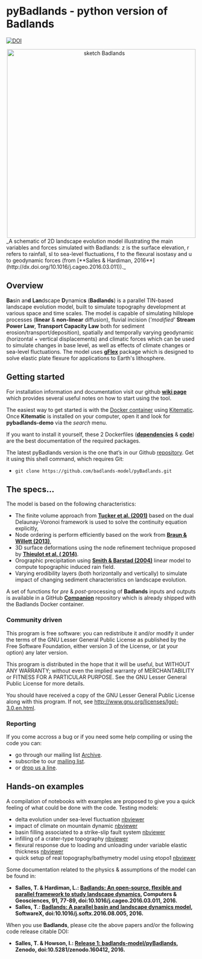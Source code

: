 pyBadlands - python version of Badlands
=====

[![DOI](https://zenodo.org/badge/51286954.svg)](https://zenodo.org/badge/latestdoi/51286954)
    
<div align="center">
    <img width=500 src="https://github.com/badlands-model/Badlands-doc/blob/master/figures/sketch.png" alt="sketch Badlands" title="sketch of Badlands range of models."</img>
</div>
_A schematic of 2D landscape evolution model illustrating the main variables and forces simulated with Badlands: z is the surface elevation, r refers to rainfall, sl to sea-level fluctuations, f to the flexural isostasy and u to geodynamic forces (from [**Salles & Hardiman, 2016**](http://dx.doi.org/10.1016/j.cageo.2016.03.011))._

## Overview

**Ba**sin an**d** **Lan**dscape **D**ynamic**s** (**Badlands**) is a parallel TIN-based landscape evolution model, built to simulate topography development at various space and time scales. The model is capable of simulating hillslope processes (**linear** & **non-linear** diffusion), fluvial incision (*'modified'* **Stream Power Law**, **Transport Capacity Law** both for sediment  erosion/transport/deposition), spatially and temporally varying geodynamic (horizontal + vertical displacements) and climatic forces which can be used to simulate changes in base level, as well as effects of climate changes or sea-level fluctuations. The model uses  [**gFlex**](https://github.com/awickert/gFlex) package which is designed to solve elastic plate flexure for applications to Earth's lithosphere.

## Getting started

For installation information and documentation visit our github [**wiki page**](https://github.com/badlands-model/pyBadlands/wiki) which provides several useful notes on how to start using the tool.

The easiest way to get started is with the [Docker container](https://hub.docker.com/u/badlandsmodel/) using [Kitematic](https://docs.docker.com/kitematic/userguide/). Once **Kitematic** is installed on your computer, open it and look for **pybadlands-demo** via the *search* menu.

If you want to install it yourself, these 2 Dockerfiles ([**dependencies**](https://github.com/badlands-model/pyBadlands-Dependencies-Docker/blob/master/Dockerfile) & [**code**](https://github.com/badlands-model/pyBadlands-Docker-Demo/blob/master/Dockerfile)) are the best documentation of the required packages.

The latest pyBadlands version is the one that’s in our Github [repository](https://github.com/badlands-model/pyBadlands). Get it using this shell command, which requires Git:
* `git clone https://github.com/badlands-model/pyBadlands.git`

## The specs...

The model is based on the following characteristics:
* The finite volume approach from [**Tucker et al. (2001)**](http://www.sciencedirect.com/science/article/pii/S0098300400001345) based on the dual Delaunay-Voronoi framework is used to solve the continuity equation explicitly,
* Node ordering is perform efficiently based on the work from [**Braun & Willett (2013)**](http://www.sciencedirect.com/science/article/pii/S0169555X12004618),
* 3D surface deformations using the node refinement technique proposed by [**Thieulot et al. ( 2014)**](http://onlinelibrary.wiley.com/doi/10.1002/2014GC005490/abstract;jsessionid=48A885F79A40B1E3E76AFC1BEAA2B238.f03t03).
* Orographic precipitation using [**Smith & Barstad (2004)**](http://journals.ametsoc.org/doi/abs/10.1175/1520-0469(2004)061%3C1377%3AALTOOP%3E2.0.CO%3B2) linear model to compute topographic induced rain field.
* Varying erodibility layers (both horizontally and vertically) to simulate impact of changing sediment characteristics on landscape evolution. 

A set of functions for _pre_ & _post_-processing of **Badlands** inputs and outputs is available in a GitHub [**Companion**](https://github.com/badlands-model/pyBadlands-Companion) repository which is already shipped with the Badlands Docker container.

### Community driven

This program is free software: you can redistribute it and/or modify it under the terms of the GNU Lesser General Public License as published by the Free Software Foundation, either version 3 of the License, or (at your option) any later version.

This program is distributed in the hope that it will be useful, but WITHOUT ANY WARRANTY; without even the implied warranty of MERCHANTABILITY or FITNESS FOR A PARTICULAR PURPOSE.  See the GNU Lesser General Public License for more details.

You should have received a copy of the GNU Lesser General Public License along with this program.  If not, see <http://www.gnu.org/licenses/lgpl-3.0.en.html>.

### Reporting  

If you come accross a bug or if you need some help compiling or using the code you can: 

- go through our mailing list [Archive](http://mailman.sydney.edu.au/pipermail/badlands/).
- subscribe to our [mailing list](http://mailman.sydney.edu.au/mailman/listinfo/badlands).
- or [drop us a line](mailto:badlands@mailman.sydney.edu.au).

## Hands-on examples

A compilation of notebooks with examples are proposed to give you a quick feeling of what could be done with the code. Testing models:

+ delta evolution under sea-level fluctuation [nbviewer](http://nbviewer.jupyter.org/github/badlands-model/pyBadlands/blob/master/Examples/delta/delta.ipynb)
+ impact of climate on mountain dynamic [nbviewer](http://nbviewer.jupyter.org/github/badlands-model/pyBadlands/blob/master/Examples/mountain/mountain.ipynb)
+ basin filling associated to a strike-slip fault system [nbviewer](http://nbviewer.jupyter.org/github/badlands-model/pyBadlands/blob/master/Examples/strikeslip/strike-slip.ipynb)
+ infilling of a crater-type topography [nbviewer](http://nbviewer.jupyter.org/github/badlands-model/pyBadlands/blob/master/Examples/crater/crater.ipynb)
+ flexural response due to loading and unloading under variable elastic thickness [nbviewer](http://nbviewer.jupyter.org/github/badlands-model/pyBadlands/blob/master/Examples/flexure/flexure.ipynb)
+ quick setup of real topography/bathymetry model using etopo1 [nbviewer](http://nbviewer.jupyter.org/github/badlands-model/pyBadlands/blob/master/Examples/etopo/etopo.ipynb)

Some documentation related to the physics & assumptions of the model can be found in:

+ **Salles, T. & Hardiman, L.: [Badlands: An open-source, flexible and parallel framework to study landscape dynamics](http://dx.doi.org/10.1016/j.cageo.2016.03.011), Computers & Geosciences, 91, 77-89, doi:10.1016/j.cageo.2016.03.011, 2016.**
+ **Salles, T.: [Badlands: A parallel basin and landscape dynamics model](http://dx.doi.org/10.1016/j.softx.2016.08.005), SoftwareX, doi:10.1016/j.softx.2016.08.005, 2016.**

When you use **Badlands**, please cite the above papers and/or the following code release citable DOI:

+ **Salles, T. & Howson, I.: [Release 1: badlands-model/pyBadlands](http://doi.org/10.5281/zenodo.160412), Zenodo, doi:10.5281/zenodo.160412, 2016.**
